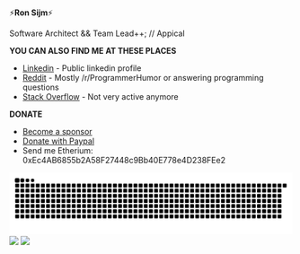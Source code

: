 ⚡**Ron Sijm**⚡

Software Architect && Team Lead++; // Appical

**YOU CAN ALSO FIND ME AT THESE PLACES**

- [Linkedin](https://www.linkedin.com/in/ronsijm/) - Public linkedin profile
- [Reddit](https://www.reddit.com/user/RonSijm/) - Mostly /r/ProgrammerHumor or answering programming questions
- [Stack Overflow](https://stackoverflow.com/users/919324/ron-sijm) - Not very active anymore

**DONATE**

- [Become a sponsor](https://github.com/sponsors/RonSijm)
- [Donate with Paypal](https://www.paypal.com/donate/?business=CMUF5X42HP22A)
- Send me Etherium: 0xEc4AB6855b2A58F27448c9Bb40E778e4D238FEe2

<img src="https://raw.githubusercontent.com/RonSijm/RonSijm/output/github-snake-dark.svg?palette=github-dark">

<img src="https://github-profile-trophy.vercel.app/?username=RonSijm&theme=onedark&column=-1">

<img src="https://github-readme-stats.vercel.app/api?username=RonSijm&count_private=true&show_icons=true&theme=radical">
